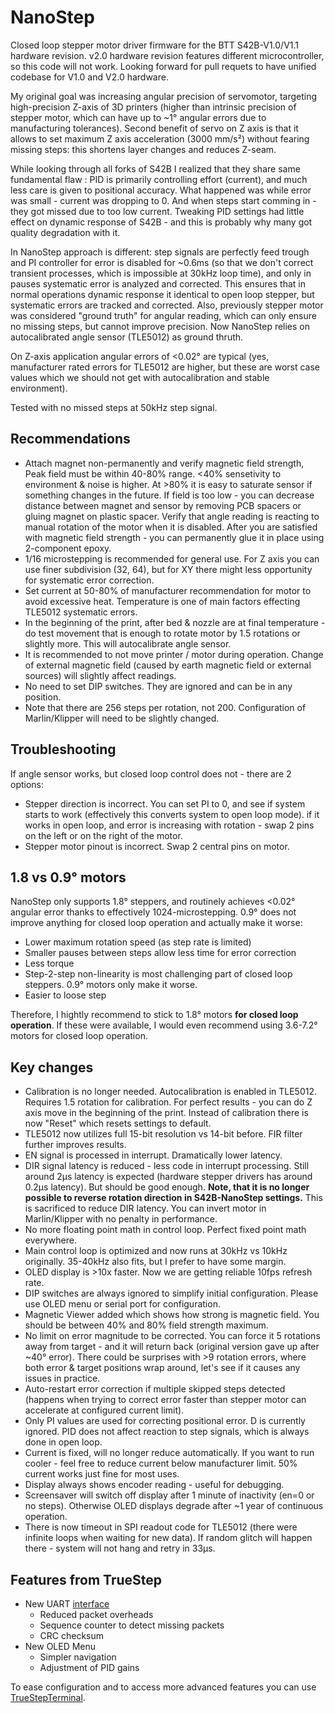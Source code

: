 # NanoStep
Closed loop stepper motor driver firmware for the BTT S42B-V1.0/V1.1 hardware revision. v2.0 hardware revision features different microcontroller, so this code will not work. Looking forward for pull requets to have unified codebase for V1.0 and V2.0 hardware.

My original goal was increasing angular precision of servomotor, targeting high-precision Z-axis of 3D printers (higher than intrinsic precision of stepper motor, which can have up to ~1° angular errors due to manufacturing tolerances). Second benefit of servo on Z axis is that it allows to set maximum Z axis acceleration (3000 mm/s²) without fearing missing steps: this shortens layer changes and reduces Z-seam. 

While looking through all forks of S42B I realized that they share same fundamental flaw : PID is primarily controlling effort (current), and much less care is given to positional accuracy. What happened was while error was small - current was dropping to 0. And when steps start comming in - they got missed due to too low current. Tweaking PID settings had little effect on dynamic response of S42B - and this is probably why many got quality degradation with it. 

In NanoStep approach is different: step signals are perfectly feed trough and PI controller for error is disabled for ~0.6ms (so that we don't correct transient processes, which is impossible at 30kHz loop time), and only in pauses systematic error is analyzed and corrected. This ensures that in normal operations dynamic response it identical to open loop stepper, but systematic errors are tracked and corrected. Also, previously stepper motor was considered "ground truth" for angular reading, which can only ensure no missing steps, but cannot improve precision. Now NanoStep relies on autocalibrated angle sensor (TLE5012) as ground thruth. 

On Z-axis application angular errors of <0.02° are typical (yes, manufacturer rated errors for TLE5012 are higher, but these are worst case values which we should not get with autocalibration and stable environment).

Tested with no missed steps at 50kHz step signal.

## Recommendations
- Attach magnet non-permanently and verify magnetic field strength, Peak field must be within 40-80% range. <40% sensetivity to environment & noise is higher. At >80% it is easy to saturate sensor if something changes in the future. If field is too low - you can decrease distance between magnet and sensor by removing PCB spacers or gluing magnet on plastic spacer.  Verify that angle reading is reacting to manual rotation of the motor when it is disabled. After you are satisfied with magnetic field strength - you can permanently glue it in place using 2-component epoxy. 
- 1/16 microstepping is recommended for general use. For Z axis you can use finer subdivision (32, 64), but for XY there might less opportunity for systematic error correction.
- Set current at 50-80% of manufacturer recommendation for motor to avoid excessive heat. Temperature is one of main factors effecting TLE5012 systematic errors.
- In the beginning of the print, after bed & nozzle are at final temperature - do test movement that is enough to rotate motor by 1.5 rotations or slightly more. This will autocalibrate angle sensor. 
- It is recommended to not move printer / motor during operation. Change of external magnetic field (caused by earth magnetic field or external sources) will slightly affect readings. 
- No need to set DIP switches. They are ignored and can be in any position. 
- Note that there are 256 steps per rotation, not 200. Configuration of Marlin/Klipper will need to be slightly changed.

## Troubleshooting
If angle sensor works, but closed loop control does not - there are 2 options:
- Stepper direction is incorrect. You can set PI to 0, and see if system starts to work (effectively this converts system to open loop mode). if it works in open loop, and error is increasing with rotation - swap 2 pins on the left or on the right of the motor. 
- Stepper motor pinout is incorrect. Swap 2 central pins on motor. 

## 1.8 vs 0.9° motors
NanoStep only supports 1.8° steppers, and routinely achieves <0.02° angular error thanks to effectively 1024-microstepping. 0.9° does not improve anything for closed loop operation and actually make it worse:
- Lower maximum rotation speed (as step rate is limited) 
- Smaller pauses between steps allow less time for error correction
- Less torque
- Step-2-step non-linearity is most challenging part of closed loop steppers. 0.9° motors only make it worse. 
- Easier to loose step

Therefore, I hightly recommend to stick to 1.8° motors **for closed loop operation**. If these were available, I would even recommend using 3.6-7.2° motors for closed loop operation.

## Key changes
- Calibration is no longer needed. Autocalibration is enabled in TLE5012. Requires 1.5 rotation for calibration. For perfect results - you can do Z axis move in the beginning of the print. Instead of calibration there is now "Reset" which resets settings to default. 
- TLE5012 now utilizes full 15-bit resolution vs 14-bit before. FIR filter further improves results. 
- EN signal is processed in interrupt. Dramatically lower latency. 
- DIR signal latency is reduced - less code in interrupt processing. Still around 2µs latency is expected (hardware stepper drivers has around 0.2µs latency). But should be good enough. **Note, that it is no longer possible to reverse rotation direction in S42B-NanoStep settings.** This is sacrificed to reduce DIR latency. You can invert motor in Marlin/Klipper with no penalty in performance. 
- No more floating point math in control loop. Perfect fixed point math everywhere. 
- Main control loop is optimized and now runs at 30kHz vs 10kHz originally. 35-40kHz also fits, but I prefer to have some margin. 
- OLED display is >10x faster. Now we are getting reliable 10fps refresh rate.  
- DIP switches are always ignored to simplify initial configuration. Please use OLED menu or serial port for configuration. 
- Magnetic Viewer added which shows how strong is magnetic field. You should be between 40% and 80% field strength maximum. 
- No limit on error magnitude to be corrected. You can force it 5 rotations away from target - and it will return back (original version gave up after ~40° error). There could be surprises with >9 rotation errors, where both error & target positions wrap around, let's see if it causes any issues in practice. 
- Auto-restart error correction if multiple skipped steps detected (happens when trying to correct error faster than stepper motor can accelerate at configured current limit). 
- Only PI values are used for correcting positional error. D is currently ignored. PID does not affect reaction to step signals, which is always done in open loop. 
- Current is fixed, will no longer reduce automatically. If you want to run cooler - feel free to reduce current below manufacturer limit. 50% current works just fine for most uses. 
- Display always shows encoder reading - useful for debugging. 
- Screensaver will switch off display after 1 minute of inactivity (en=0 or no steps). Otherwise OLED displays degrade after ~1 year of continuous operation. 
- There is now timeout in SPI readout code for TLE5012 (there were infinite loops when waiting for new data). If random glitch will happen there - system will not hang and retry in 33µs. 

## Features from TrueStep
- New UART [interface](SerialInterface.md) 
  - Reduced packet overheads
  - Sequence counter to detect missing packets
  - CRC checksum
- New OLED Menu
  - Simpler navigation
  - Adjustment of PID gains

To ease configuration and to access more advanced features you can use [TrueStepTerminal](utils/TrueStepTerminal).
